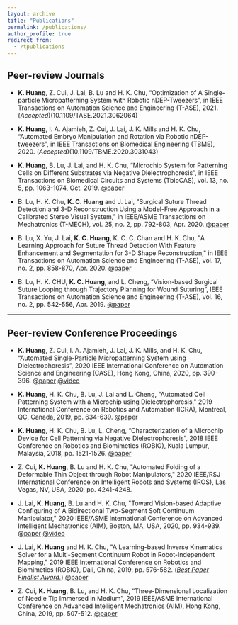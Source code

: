 ```yaml
---
layout: archive
title: "Publications"
permalink: /publications/
author_profile: true
redirect_from:
  - /tpublications
---
```




## Peer-review Journals

* **K. Huang**, Z. Cui, J. Lai, B. Lu and H. K. Chu, “Optimization of A Single-particle Micropatterning System with Robotic nDEP-Tweezers”, in IEEE Transactions on Automation Science and Engineering (T-ASE), 2021. (_Accepted_)(10.1109/TASE.2021.3062064)

* **K. Huang**, I. A. Ajamieh, Z. Cui, J. Lai, J. K. Mills and H. K. Chu, “Automated Embryo Manipulation and Rotation via Robotic nDEP-tweezers”, in IEEE Transactions on Biomedical Engineering (TBME), 2020. (_Accepted_)(10.1109/TBME.2020.3031043)

* **K. Huang**, B. Lu, J. Lai, and H. K. Chu, “Microchip System for Patterning Cells on Different Substrates via Negative Dielectrophoresis”, in IEEE Transactions on Biomedical Circuits and Systems (TbioCAS), vol. 13, no. 5, pp. 1063-1074, Oct. 2019. [@paper](/files/tbiocas_2019.pdf)

* B. Lu, H. K. Chu, **K. C. Huang** and J. Lai, "Surgical Suture Thread Detection and 3-D Reconstruction Using a Model-Free Approach in a Calibrated Stereo Visual System," in IEEE/ASME Transactions on Mechatronics (T-MECH), vol. 25, no. 2, pp. 792-803, Apr. 2020. [@paper](https://ieeexplore.ieee.org/document/8845606)

* B. Lu, X. Yu, J. Lai, **K. C. Huang**, K. C. C. Chan and H. K. Chu, "A Learning Approach for Suture Thread Detection With Feature Enhancement and Segmentation for 3-D Shape Reconstruction," in IEEE Transactions on Automation Science and Engineering (T-ASE), vol. 17, no. 2, pp. 858-870, Apr. 2020. [@paper](https://ieeexplore.ieee.org/document/8913674)

* B. Lu, H. K. CHU, **K. C. Huang**, and L. Cheng, “Vision-based Surgical Suture Looping through Trajectory Planning for Wound Suturing”, IEEE Transactions on Automation Science and Engineering (T-ASE), vol. 16, no. 2, pp. 542-556, Apr. 2019. [@paper](https://ieeexplore.ieee.org/document/8386852)

---

## Peer-review Conference Proceedings 

* **K. Huang**, Z. Cui, I. A. Ajamieh, J. Lai, J. K. Mills, and H. K. Chu, “Automated Single-Particle Micropatterning System using Dielectrophoresis”, 2020 IEEE International Conference on Automation Science and Engineering (CASE), Hong Kong, China, 2020, pp. 390-396. [@paper](/files/case_2020.pdf) [@video](https://www.iqiyi.com/v_19ryaue1l4.html)

* **K. Huang**, H. K. Chu, B. Lu, J. Lai and L. Cheng, "Automated Cell Patterning System with a Microchip using Dielectrophoresis," 2019 International Conference on Robotics and Automation (ICRA), Montreal, QC, Canada, 2019, pp. 634-639. [@paper](/files/icra_2019.pdf)

* **K. Huang**, H. K. Chu, B. Lu, L. Cheng, “Characterization of a Microchip Device for Cell Patterning via Negative Dielectrophoresis”, 2018 IEEE Conference on Robotics and Biomimetics (ROBIO), Kuala Lumpur, Malaysia, 2018, pp. 1521-1526. [@paper](/files/robio_2018.pdf)

* Z. Cui, **K. Huang**, B. Lu and H. K. Chu, "Automated Folding of a Deformable Thin Object through Robot Manipulators," 2020 IEEE/RSJ International Conference on Intelligent Robots and Systems (IROS), Las Vegas, NV, USA, 2020, pp. 4241-4248.

* J. Lai, **K. Huang**, B. Lu and H. K. Chu, "Toward Vision-based Adaptive Configuring of A Bidirectional Two-Segment Soft Continuum Manipulator," 2020 IEEE/ASME International Conference on Advanced Intelligent Mechatronics (AIM), Boston, MA, USA, 2020, pp. 934-939. [@paper](/files/AIM20_Sam_watermarked.pdf) [@video](https://youtu.be/_yy3LjOx5cc) 

* J. Lai, **K. Huang** and H. K. Chu, "A Learning-based Inverse Kinematics Solver for a Multi-Segment Continuum Robot in Robot-Independent Mapping," 2019 IEEE International Conference on Robotics and Biomimetics (ROBIO), Dali, China, 2019, pp. 576-582. ([_Best Paper Finalist Award._](https://www.polyu.edu.hk/me/me-phd-student-awarded-best-paper-finalist-in-robio-2019/)) [@paper](https://ieeexplore.ieee.org/document/8961669)

* Z. Cui, **K. Huang**, B. Lu, and H. K. Chu, “Three-Dimensional Localization of Needle Tip Immersed in Medium”, 2019 IEEE/ASME International Conference on Advanced Intelligent Mechatronics (AIM), Hong Kong, China, 2019, pp. 507-512. [@paper](https://ieeexplore.ieee.org/document/8868776)

